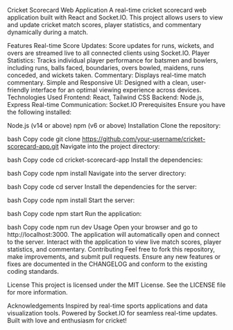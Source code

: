 Cricket Scorecard Web Application
A real-time cricket scorecard web application built with React and Socket.IO. This project allows users to view and update cricket match scores, player statistics, and commentary dynamically during a match.

Features
Real-time Score Updates: Score updates for runs, wickets, and overs are streamed live to all connected clients using Socket.IO.
Player Statistics: Tracks individual player performance for batsmen and bowlers, including runs, balls faced, boundaries, overs bowled, maidens, runs conceded, and wickets taken.
Commentary: Displays real-time match commentary.
Simple and Responsive UI: Designed with a clean, user-friendly interface for an optimal viewing experience across devices.
Technologies Used
Frontend: React, Tailwind CSS
Backend: Node.js, Express
Real-time Communication: Socket.IO
Prerequisites
Ensure you have the following installed:

Node.js (v14 or above)
npm (v6 or above)
Installation
Clone the repository:

bash
Copy code
git clone https://github.com/your-username/cricket-scorecard-app.git
Navigate into the project directory:

bash
Copy code
cd cricket-scorecard-app
Install the dependencies:

bash
Copy code
npm install
Navigate into the server directory:

bash
Copy code
cd server
Install the dependencies for the server:

bash
Copy code
npm install
Start the server:

bash
Copy code
npm start
Run the application:

bash
Copy code
npm run dev
Usage
Open your browser and go to http://localhost:3000.
The application will automatically open and connect to the server.
Interact with the application to view live match scores, player statistics, and commentary.
Contributing
Feel free to fork this repository, make improvements, and submit pull requests. Ensure any new features or fixes are documented in the CHANGELOG and conform to the existing coding standards.

License
This project is licensed under the MIT License. See the LICENSE file for more information.

Acknowledgements
Inspired by real-time sports applications and data visualization tools.
Powered by Socket.IO for seamless real-time updates.
Built with love and enthusiasm for cricket!
